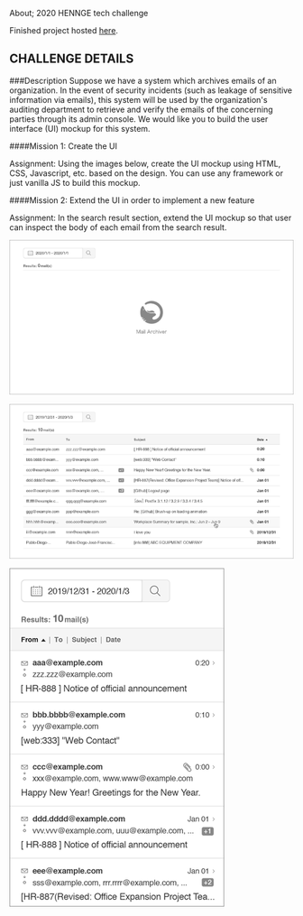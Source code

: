 About; 2020 HENNGE tech challenge

Finished project hosted [here](https://cesperian.github.io/HENNGE-challenge/dist/search.html).

## CHALLENGE DETAILS

###Description
Suppose we have a system which archives emails of an organization. In the event of security incidents
(such as leakage of sensitive information via emails), this system will be used by the organization's
auditing department to retrieve and verify the emails of the concerning parties through its admin
console. We would like you to build the user interface (UI) mockup for this system.


####Mission 1: Create the UI

Assignment: Using the images below, create the UI mockup using HTML, CSS, Javascript, etc. based on the design. You can use any framework or just vanilla JS to build this mockup.

####Mission 2: Extend the UI in order to implement a new feature

Assignment: In the search result section, extend the UI mockup so that user can inspect the body of each email from the search result.

![](01.PNG)

![](02.PNG)

![](03.PNG)


